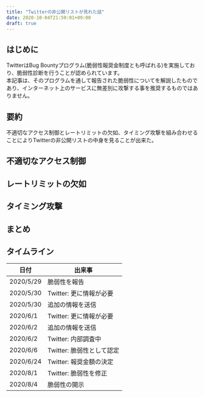 ```yaml
---
title: "Twitterの非公開リストが見れた話"
date: 2020-10-04T21:59:01+09:00
draft: true
---
```


## はじめに
TwitterはBug Bountyプログラム(脆弱性報奨金制度とも呼ばれる)を実施しており、脆弱性診断を行うことが認められています。  
本記事は、そのプログラムを通して報告された脆弱性についてを解説したものであり、インターネット上のサービスに無差別に攻撃する事を推奨するものではありません。  

## 要約
不適切なアクセス制御とレートリミットの欠如、タイミング攻撃を組み合わせることによりTwitterの非公開リストの中身を見ることが出来た。  

## 不適切なアクセス制御

## レートリミットの欠如

## タイミング攻撃

## まとめ

## タイムライン
 日付   | 出来事
---------------|----------
  2020/5/29 | 脆弱性を報告
  2020/5/30 | Twitter: 更に情報が必要
  2020/5/30 | 追加の情報を送信
  2020/6/1 | Twitter: 更に情報が必要
  2020/6/2 | 追加の情報を送信
  2020/6/2 | Twitter: 内部調査中
  2020/6/6 | Twitter: 脆弱性として認定
  2020/6/24 | Twitter: 報奨金額の決定
  2020/8/1 | Twitter: 脆弱性を修正
  2020/8/4 | 脆弱性の開示
  
